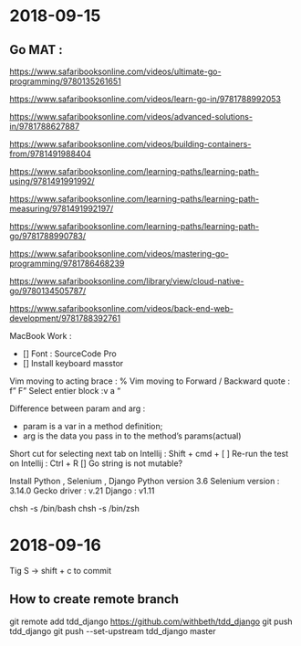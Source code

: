 # 2018-09-15

## Go MAT : 
https://www.safaribooksonline.com/videos/ultimate-go-programming/9780135261651

https://www.safaribooksonline.com/videos/learn-go-in/9781788992053

https://www.safaribooksonline.com/videos/advanced-solutions-in/9781788627887

https://www.safaribooksonline.com/videos/building-containers-from/9781491988404

https://www.safaribooksonline.com/learning-paths/learning-path-using/9781491991992/

https://www.safaribooksonline.com/learning-paths/learning-path-measuring/9781491992197/

https://www.safaribooksonline.com/learning-paths/learning-path-go/9781788990783/

https://www.safaribooksonline.com/videos/mastering-go-programming/9781786468239

https://www.safaribooksonline.com/library/view/cloud-native-go/9780134505787/

https://www.safaribooksonline.com/videos/back-end-web-development/9781788392761


MacBook Work :
- [] Font : SourceCode Pro
- [] Install keyboard masstor

Vim moving to acting brace : %
Vim moving to Forward / Backward quote : f” F”
Select entier block :v a “

Difference between param and arg :
- param is a var in a method definition;
- arg is the data you pass in to the method’s params(actual)

Short cut for selecting next tab on Intellij : Shift + cmd + [ ]
Re-run the test on Intellij : Ctrl + R
[] Go string is not mutable?

Install Python , Selenium , Django 
Python version 3.6
Selenium version : 3.14.0
Gecko driver : v.21
Django : v1.11

chsh -s /bin/bash
chsh -s /bin/zsh

# 2018-09-16
Tig
S -> shift + c to commit

## How to create remote branch 
 git remote add tdd_django https://github.com/withbeth/tdd_django
 git push tdd_django
 git push --set-upstream tdd_django master
